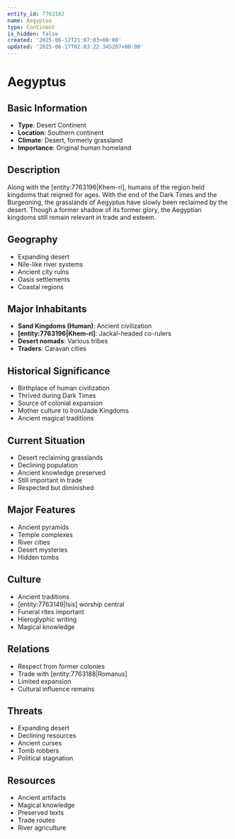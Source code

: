 ```yaml
---
entity_id: 7763182
name: Aegyptus
type: Continent
is_hidden: false
created: '2025-06-12T21:07:03+00:00'
updated: '2025-06-17T02:03:22.345207+00:00'
---
```


# Aegyptus

## Basic Information

- **Type**: Desert Continent
- **Location**: Southern continent
- **Climate**: Desert, formerly grassland
- **Importance**: Original human homeland

## Description

Along with the [entity:7763196|Khem-ri], humans of the region held kingdoms that reigned for ages. With the end of the Dark Times and the Burgeoning, the grasslands of Aegyptus have slowly been reclaimed by the desert. Though a former shadow of its former glory, the Aegyptian kingdoms still remain relevant in trade and esteem.

## Geography

- Expanding desert
- Nile-like river systems
- Ancient city ruins
- Oasis settlements
- Coastal regions

## Major Inhabitants

- **Sand Kingdoms (Human)**: Ancient civilization
- **[entity:7763196|Khem-ri]**: Jackal-headed co-rulers
- **Desert nomads**: Various tribes
- **Traders**: Caravan cities

## Historical Significance

- Birthplace of human civilization
- Thrived during Dark Times
- Source of colonial expansion
- Mother culture to Iron/Jade Kingdoms
- Ancient magical traditions

## Current Situation

- Desert reclaiming grasslands
- Declining population
- Ancient knowledge preserved
- Still important in trade
- Respected but diminished

## Major Features

- Ancient pyramids
- Temple complexes
- River cities
- Desert mysteries
- Hidden tombs

## Culture

- Ancient traditions
- [entity:7763149|Isis] worship central
- Funeral rites important
- Hieroglyphic writing
- Magical knowledge

## Relations

- Respect from former colonies
- Trade with [entity:7763188|Romanus]
- Limited expansion
- Cultural influence remains

## Threats

- Expanding desert
- Declining resources
- Ancient curses
- Tomb robbers
- Political stagnation

## Resources

- Ancient artifacts
- Magical knowledge
- Preserved texts
- Trade routes
- River agriculture